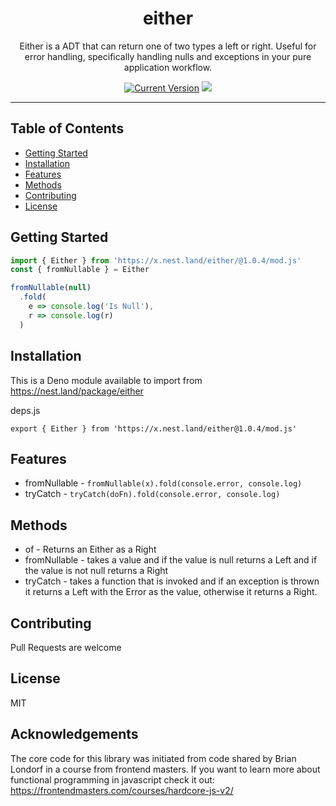 <h1 align="center">either</h1>
<p align="center">Either is a ADT that can return one of two types a left or right. Useful for error handling, specifically handling nulls and exceptions in your pure application workflow.</p>
</p>
<p align="center">
  <a href="https://github.com/hyper63/either/tags/"><img src="https://img.shields.io/github/tag/hyper63/either" alt="Current Version" /></a>
  <img src="https://github.com/hyper63/either/workflows/.github/workflows/deno.yml/badge.svg" />
  
  </p>

---

## Table of Contents

- [Getting Started](#getting-started)
- [Installation](#installation)
- [Features](#features)
- [Methods](#methods)
- [Contributing](#contributing)
- [License](#license)

## Getting Started

```js
import { Either } from 'https://x.nest.land/either/@1.0.4/mod.js'
const { fromNullable } = Either

fromNullable(null)
  .fold(
    e => console.log('Is Null'),
    r => console.log(r)
  )
```

## Installation

This is a Deno module available to import from 
https://nest.land/package/either 

deps.js

```
export { Either } from 'https://x.nest.land/either@1.0.4/mod.js'
```

## Features

* fromNullable - `fromNullable(x).fold(console.error, console.log)`
* tryCatch - `tryCatch(doFn).fold(console.error, console.log)`

## Methods

* of - Returns an Either as a Right
* fromNullable - takes a value and if the value is null returns a Left and if the value is not null returns a Right
* tryCatch - takes a function that is invoked and if an exception is thrown it returns a Left with the Error as the value, otherwise it returns a Right.

## Contributing

Pull Requests are welcome

## License

MIT

## Acknowledgements

The core code for this library was initiated from code shared by Brian Londorf in a course from frontend masters. If you want to learn more about functional programming in javascript check it out: https://frontendmasters.com/courses/hardcore-js-v2/



